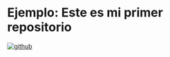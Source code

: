 # Ejemplo: Este es mi primer repositorio

[![github](https://img.shields.io/badge/GITHUB-Silviabc00-000000?style=for-the-badge&logo=GITHUB&logoColor=white)](https://github.com/Silviabc00)